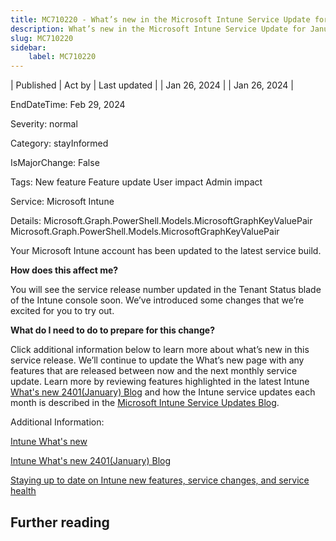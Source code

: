 ```yaml
---
title: MC710220 - What’s new in the Microsoft Intune Service Update for January 2024
description: What’s new in the Microsoft Intune Service Update for January 2024
slug: MC710220
sidebar:
    label: MC710220
---
```



| Published | Act by | Last updated |
| Jan 26, 2024 |  | Jan 26, 2024 |

EndDateTime: Feb 29, 2024

Severity: normal

Category: stayInformed

IsMajorChange: False

Tags: New feature Feature update User impact Admin impact

Service: Microsoft Intune

Details: Microsoft.Graph.PowerShell.Models.MicrosoftGraphKeyValuePair Microsoft.Graph.PowerShell.Models.MicrosoftGraphKeyValuePair

<p>Your Microsoft Intune account has been updated to the latest service build.</p>
<p><b>How does this affect me?</b></p>

<p>You will see the service release number updated in the Tenant Status blade of the Intune console soon. We’ve introduced some changes that we’re excited for you to try out.</p>

<p><b>What do I need to do to prepare for this change?</b></p>

<p>Click additional information below to learn more about what’s new in this service release. We’ll continue to update the What’s new page with any features that are released between now and the next monthly service update. Learn more by reviewing features highlighted in the latest Intune <a href="https://aka.ms/IntuneWN2401" target="_blank">What's new 2401(January) Blog</a> and how the Intune service updates each month is described in the <a href="https://techcommunity.microsoft.com/t5/intune-customer-success/microsoft-intune-service-updates/ba-p/358728" target="_blank">Microsoft Intune Service Updates Blog</a>.&nbsp;</p>

<p>Additional Information:</p><p><a href="https://aka.ms/intunewhatsnewtoday" target="_blank">Intune What's new</a><br></p><p><a href="https://aka.ms/IntuneWN2401" target="_blank">Intune What's new 2401(January) Blog</a></p><p><a href="https://aka.ms/MEMServiceChangeBlog" target="_blank">Staying up to date on Intune new features, service changes, and service health</a></p>

## Further reading
